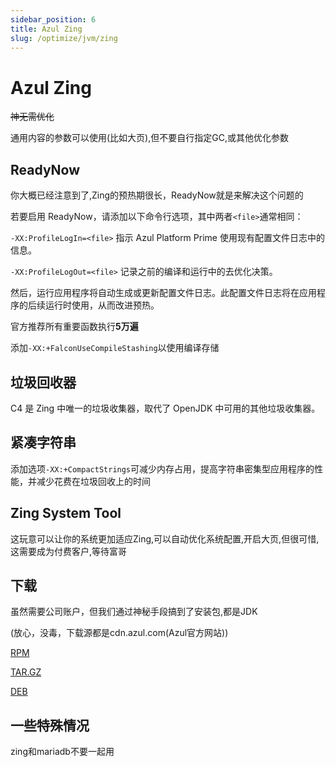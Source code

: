```yaml
---
sidebar_position: 6
title: Azul Zing
slug: /optimize/jvm/zing
---
```


# Azul Zing

~~神无需优化~~

通用内容的参数可以使用(比如大页),但不要自行指定GC,或其他优化参数

## ReadyNow

你大概已经注意到了,Zing的预热期很长，ReadyNow就是来解决这个问题的

若要启用 ReadyNow，请添加以下命令行选项，其中两者`<file>`通常相同：

`-XX:ProfileLogIn=<file>` 指示 Azul Platform Prime 使用现有配置文件日志中的信息。

`-XX:ProfileLogOut=<file>` 记录之前的编译和运行中的去优化决策。

然后，运行应用程序将自动生成或更新配置文件日志。此配置文件日志将在应用程序的后续运行时使用，从而改进预热。

官方推荐所有重要函数执行**5万遍**

添加`-XX:+FalconUseCompileStashing`以使用编译存储

## 垃圾回收器

C4 是 Zing 中唯一的垃圾收集器，取代了 OpenJDK 中可用的其他垃圾收集器。

## 紧凑字符串

添加选项`-XX:+CompactStrings`可减少内存占用，提高字符串密集型应用程序的性能，并减少花费在垃圾回收上的时间

## Zing System Tool

这玩意可以让你的系统更加适应Zing,可以自动优化系统配置,开启大页,但很可惜,这需要成为付费客户,等待富哥

## 下载

虽然需要公司账户，但我们通过神秘手段搞到了安装包,都是JDK

(放心，没毒，下载源都是cdn.azul.com(Azul官方网站))

[RPM](https://cdn.azul.com/zing-zvm/ZVM24.07.0.0/zing24.07.0.0-3-jdk21.0.3.0.101-linux.x86_64.rpm)

[TAR.GZ](https://cdn.azul.com/zing-zvm/ZVM24.07.0.0/zing24.07.0.0-3-jdk21.0.3.0.101-linux_x64.tar.gz)

[DEB](https://cdn.azul.com/zing-zvm/ZVM24.07.0.0/zing24.07.0.0-3-jdk21.0.3.0.101-linux_amd64.deb)

## 一些特殊情况

zing和mariadb不要一起用
